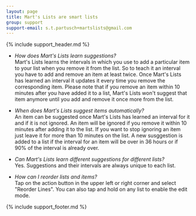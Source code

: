 ```yaml
---
layout: page
title: Mart's Lists are smart lists
group: support
support-email: s.t.partusch+martslists@gmail.com
---
```


{% include support_header.md %}

* *How does Mart's Lists learn suggestions?*   
  Mart's Lists learns the intervals in which you use to add a particular item to your list when you remove it from the list. So to teach it an interval you have to add and remove an item at least twice. Once Mart's Lists has learned an interval it updates it every time you remove the corresponding item.
  Please note that if you remove an item within 10 minutes after you have added it to a list, Mart's Lists won't suggest that item anymore until you add and remove it once more from the list.

* *When does Mart's Lists suggest items automatically?*   
  An item can be suggested once Mart's Lists has learned an interval for it and if it is not ignored. An item will be ignored if you remove it within 10 minutes after adding it to the list. If you want to stop ignoring an item just leave it for more than 10 minutes on the list. 
  A new susggestion is added to a list if the interval for an item will be over in 36 hours or if 90% of the interval is already over.

* *Can Mart's Lists learn different suggestions for different lists?*   
  Yes. Suggestions and their intervals are always unique to each list.

* *How can I reorder lists and items?*   
	Tap on the action button in the upper left or right corner and select "Reorder Lines". You can also tap and hold on any list to enable the edit mode.

{% include support_footer.md %}
